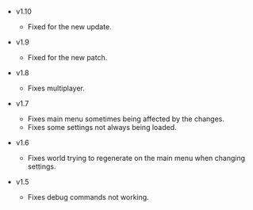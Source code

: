 - v1.10
  - Fixed for the new update.

- v1.9
  - Fixed for the new patch.

- v1.8
  - Fixes multiplayer.

- v1.7
  - Fixes main menu sometimes being affected by the changes.
  - Fixes some settings not always being loaded.

- v1.6
  - Fixes world trying to regenerate on the main menu when changing settings.

- v1.5
  - Fixes debug commands not working.
